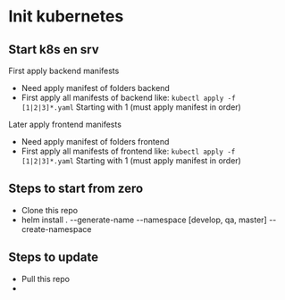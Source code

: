 # Init kubernetes

## Start k8s en srv

First apply backend manifests

- Need apply manifest of folders backend
- First apply all manifests of backend like: `kubectl apply -f [1|2|3]*.yaml` Starting with 1 (must apply manifest in order)

Later apply frontend manifests

- Need apply manifest of folders frontend
- First apply all manifests of frontend like: `kubectl apply -f [1|2|3]*.yaml` Starting with 1 (must apply manifest in order)

## Steps to start from zero

- Clone this repo
- helm install . --generate-name --namespace [develop, qa, master] --create-namespace

## Steps to update

- Pull this repo
- 